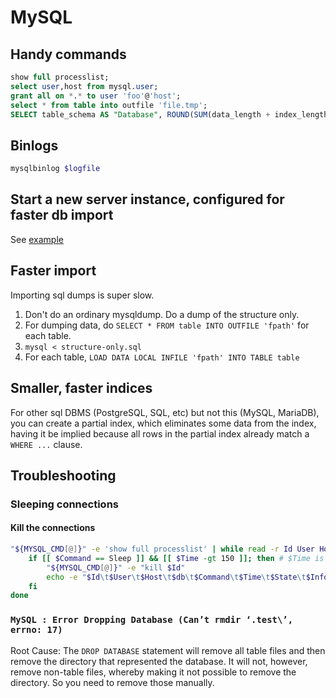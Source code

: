 # MySQL

## Handy commands

```sql
show full processlist;
select user,host from mysql.user;
grant all on *.* to user 'foo'@'host';
select * from table into outfile 'file.tmp';
SELECT table_schema AS "Database", ROUND(SUM(data_length + index_length) / 1024 / 1024 / 1024, 2) AS "Size (GB)" FROM information_schema.tables;
```

## Binlogs

```sh
mysqlbinlog $logfile
```

## Start a new server instance, configured for faster db import

See [example](https://github.com/entrity/Computer-Usage/blob/master/examples/mysqld-new-instance.sh)

## Faster import

Importing sql dumps is super slow.

1. Don't do an ordinary mysqldump. Do a dump of the structure only.
2. For dumping data, do `SELECT * FROM table INTO OUTFILE 'fpath'` for each table.
3. `mysql < structure-only.sql`
4. For each table, `LOAD DATA LOCAL INFILE 'fpath' INTO TABLE table`

## Smaller, faster indices

For other sql DBMS (PostgreSQL, SQL, etc) but not this (MySQL, MariaDB), you can create a partial index, which eliminates some data from the index, having it be implied because all rows in the partial index already match a `WHERE ...` clause.

## Troubleshooting 

### Sleeping connections

#### Kill the connections

```bash
"${MYSQL_CMD[@]}" -e 'show full processlist' | while read -r Id User Host db Command Time State Info Progress; do
	if [[ $Command == Sleep ]] && [[ $Time -gt 150 ]]; then # $Time is in seconds
		"${MYSQL_CMD[@]}" -e "kill $Id"
		echo -e "$Id\t$User\t$Host\t$db\t$Command\t$Time\t$State\t$Info\t$Progress"
	fi
done
```

### `MySQL : Error Dropping Database (Can’t rmdir ‘.test\’, errno: 17)`

Root Cause: The `DROP DATABASE` statement will remove all table files and then remove the directory that represented the database. It will not, however, remove non-table files, whereby making it not possible to remove the directory. So you need to remove those manually.
